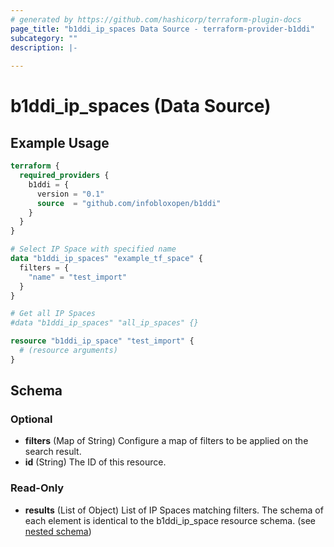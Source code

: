 ```yaml
---
# generated by https://github.com/hashicorp/terraform-plugin-docs
page_title: "b1ddi_ip_spaces Data Source - terraform-provider-b1ddi"
subcategory: ""
description: |-
  
---
```


# b1ddi_ip_spaces (Data Source)



## Example Usage

```terraform
terraform {
  required_providers {
    b1ddi = {
      version = "0.1"
      source  = "github.com/infobloxopen/b1ddi"
    }
  }
}

# Select IP Space with specified name
data "b1ddi_ip_spaces" "example_tf_space" {
  filters = {
    "name" = "test_import"
  }
}

# Get all IP Spaces
#data "b1ddi_ip_spaces" "all_ip_spaces" {}

resource "b1ddi_ip_space" "test_import" {
  # (resource arguments)
}
```

<!-- schema generated by tfplugindocs -->
## Schema

### Optional

- **filters** (Map of String) Configure a map of filters to be applied on the search result.
- **id** (String) The ID of this resource.

### Read-Only

- **results** (List of Object) List of IP Spaces matching filters. The schema of each element is identical to the b1ddi_ip_space resource schema. (see [nested schema](../resources/ip_space.md))

